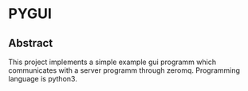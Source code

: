 PYGUI
=====

Abstract
--------

This project implements a simple example gui programm which communicates with a server programm through zeromq.
Programming language is python3.







